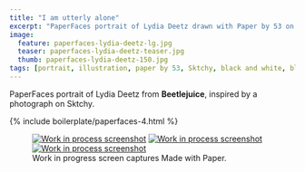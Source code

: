 ```yaml
---
title: "I am utterly alone"
excerpt: "PaperFaces portrait of Lydia Deetz drawn with Paper by 53 on an iPad."
image: 
  feature: paperfaces-lydia-deetz-lg.jpg
  teaser: paperfaces-lydia-deetz-teaser.jpg
  thumb: paperfaces-lydia-deetz-150.jpg
tags: [portrait, illustration, paper by 53, Sktchy, black and white, blend]
---
```


PaperFaces portrait of Lydia Deetz from **Beetlejuice**, inspired by a photograph on Sktchy.

{% include boilerplate/paperfaces-4.html %}

<figure class="third">
  <a href="{{ site.url }}/images/paperfaces-lydia-deetz-process-1-lg.jpg"><img src="{{ site.url }}/images/paperfaces-lydia-deetz-process-1-600.jpg" alt="Work in process screenshot"></a>
  <a href="{{ site.url }}/images/paperfaces-lydia-deetz-process-2-lg.jpg"><img src="{{ site.url }}/images/paperfaces-lydia-deetz-process-2-600.jpg" alt="Work in process screenshot"></a>
  <a href="{{ site.url }}/images/paperfaces-lydia-deetz-process-3-lg.jpg"><img src="{{ site.url }}/images/paperfaces-lydia-deetz-process-3-600.jpg" alt="Work in process screenshot"></a>
  <figcaption>Work in progress screen captures Made with Paper.</figcaption>
</figure>
